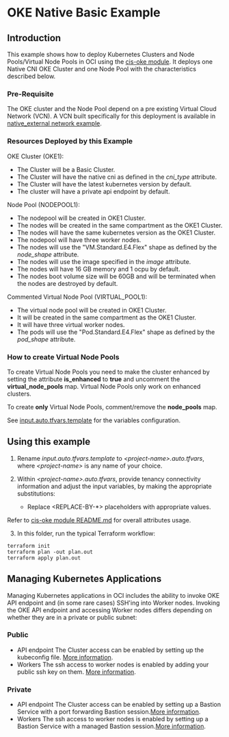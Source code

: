 # OKE Native Basic Example 

## Introduction

This example shows how to deploy Kubernetes Clusters and Node Pools/Virtual Node Pools in OCI using the [cis-oke module](../../). It deploys one Native CNI OKE Cluster and one Node Pool with the characteristics described below.

### Pre-Requisite

The OKE cluster and the Node Pool depend on a pre existing Virtual Cloud Network (VCN). A VCN built specifically for this deployment is available in [native_external network example](https://orahub.oci.oraclecorp.com/nace-shared-services/terraform-oci-cis-landing-zone-networking/-/tree/main/examples/oke-examples/native_external).

### Resources Deployed by this Example

OKE Cluster (OKE1):
- The Cluster will be a Basic Cluster.
- The Cluster will have the native cni as defined in the *cni_type* attribute.
- The Cluster will have the latest kubernetes version by default.
- The cluster will have a private api endpoint by default.

Node Pool (NODEPOOL1):
- The nodepool will be created in OKE1 Cluster.
- The nodes will be created in the same compartment as the OKE1 Cluster.
- The nodes will have the same kubernetes version as the OKE1 Cluster.
- The nodepool will have three worker nodes.
- The nodes will use the "VM.Standard.E4.Flex" shape as defined by the *node_shape* attribute.
- The nodes will use the image specified in the *image* attribute.
- The nodes will have 16 GB memory and 1 ocpu by default.
- The nodes boot volume size will be 60GB and will be terminated when the nodes are destroyed by default.

Commented Virtual Node Pool (VIRTUAL_POOL1):
- The virtual node pool will be created in OKE1 Cluster.
- It will be created in the same compartment as the OKE1 Cluster.
- It will have three virtual worker nodes.
- The pods will use the "Pod.Standard.E4.Flex" shape as defined by the *pod_shape* attribute.

### How to create Virtual Node Pools

To create Virtual Node Pools you need to make the cluster enhanced by setting the attribute **is_enhanced** to **true** and uncomment the **virtual_node_pools** map.
Virtual Node Pools only work on enhanced clusters.

To create **only** Virtual Node Pools, comment/remove the **node_pools** map.

See [input.auto.tfvars.template](./input.auto.tfvars.template) for the variables configuration.

## Using this example
1. Rename *input.auto.tfvars.template* to *\<project-name\>.auto.tfvars*, where *\<project-name\>* is any name of your choice.

2. Within *\<project-name\>.auto.tfvars*, provide tenancy connectivity information and adjust the input variables, by making the appropriate substitutions:
   - Replace \<REPLACE-BY-\*\> placeholders with appropriate values. 
   
Refer to [cis-oke module README.md](../../README.md) for overall attributes usage.

3. In this folder, run the typical Terraform workflow:
```
terraform init
terraform plan -out plan.out
terraform apply plan.out
```

## Managing Kubernetes Applications

Managing Kubernetes applications in OCI includes the ability to invoke OKE API endpoint and (in some rare cases) SSH'ing into Worker nodes. 
Invoking the OKE API endpoint and accessing Worker nodes differs depending on whether they are in a private or public subnet:

### Public
- API endpoint
   The Cluster access can be enabled by setting up the kubeconfig file. [More information](https://docs.oracle.com/en-us/iaas/Content/ContEng/Tasks/contengdownloadkubeconfigfile.htm).
- Workers
   The ssh access to worker nodes is enabled by adding your public ssh key on them. [More information](https://docs.oracle.com/en-us/iaas/Content/ContEng/Tasks/contengconnectingworkernodesusingssh.htm).  
### Private
- API endpoint
   The Cluster access can be enabled by setting up a Bastion Service with a port forwarding Bastion session.[More information](https://docs.oracle.com/en-us/iaas/Content/ContEng/Tasks/contengsettingupbastion.htm).
- Workers
   The ssh access to worker nodes is enabled by setting up a Bastion Service with a managed Bastion session.[More information](https://docs.oracle.com/en-us/iaas/Content/ContEng/Tasks/contengsettingupbastion.htm).

